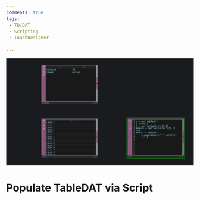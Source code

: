 ```yaml
---
comments: true
tags:
 - TD/DAT
 - Scripting
 - TouchDesigner

---
```


![Populate TableDAT via Script](./img/PopulateTableDATScript.png)
# Populate TableDAT via Script



